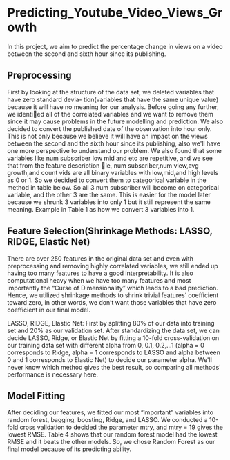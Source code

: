 # Predicting_Youtube_Video_Views_Growth
In this project, we aim to predict the percentage change in views on a video between the second and sixth hour since its publishing.

## Preprocessing
First by looking at the structure of the data set, we deleted variables that have zero standard devia-
tion(variables that have the same unique value) because it will have no meaning for our analysis. Before
going any further, we identied all of the correlated variables and we want to remove them since it may
cause problems in the future modelling and prediction. We also decided to convert the published date of the
observation into hour only. This is not only because we believe it will have an impact on the views between
the second and the sixth hour since its publishing, also we'll have one more perspective to understand our
problem. We also found that some variables like num subscriber low mid and etc are repetitive, and we see
that from the feature description le, num subscriber,num view,avg growth,and count vids are all binary
variables with low,mid,and high levels as 0 or 1. So we decided to convert them to categorical variable in
the method in table below. So all 3 num subscriber will become on categorical variable, and the other 3 are
the same. This is easier for the model later because we shrunk 3 variables into only 1 but it still represent
the same meaning. Example in Table 1 as how we convert 3 variables into 1.


## Feature Selection(Shrinkage Methods: LASSO, RIDGE, Elastic Net)
There are over 250 features in the original data set and even with preprocessing and removing highly correlated variables, we still ended up having too many features to have a good interpretability. It is also computational heavy when we have too many features and most importantly the “Curse of Dimensionality” which leads to a bad prediction. Hence, we utilized shrinkage methods to shrink trivial features’ coefficient toward zero, in other words, we don’t want those variables that have zero coefficient in our final model.  


LASSO, RIDGE, Elastic Net: First by splitting 80\% of our data into training set and 20\% as our validation set. After standardizing the data set, we can decide LASSO, Ridge, or Elastic Net by fitting a 10-fold cross-validation on our training data set with different alpha from 0, 0.1, 0.2,...1 (alpha = 0 corresponds to Ridge, alpha = 1 corresponds to LASSO and alpha between 0 and 1 corresponds to Elastic Net) to decide our parameter alpha. We'll never know which method gives the best result, so comparing all methods' performance is necessary here.


## Model Fitting
After deciding our features, we fitted our most “important” variables into random forest, bagging, boosting, Ridge, and LASSO. We conducted a 10-fold cross validation to decided the parameter mtry, and mtry = 19 gives the lowest RMSE. Table 4 shows that our random forest model had the lowest RMSE and it beats the other models. So, we chose Random Forest as our final model because of its predicting ability.
